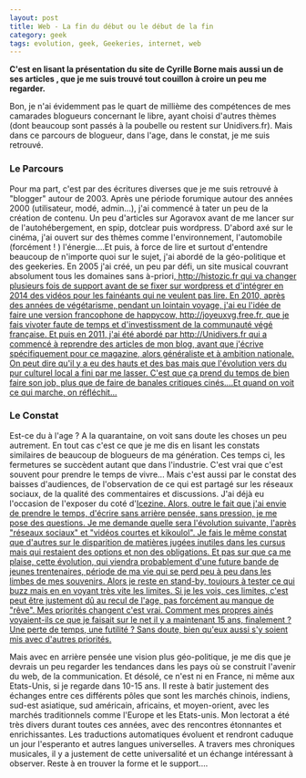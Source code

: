 ```yaml
---
layout: post
title: Web - La fin du début ou le début de la fin
category: geek
tags: evolution, geek, Geekeries, internet, web
---
```

**C'est en lisant la présentation du site de Cyrille Borne mais aussi un de ses articles , que je me suis trouvé tout couillon à croire un peu me regarder.**

Bon, je n'ai évidemment pas le quart de millième des compétences de mes camarades blogueurs concernant le libre, ayant choisi d'autres thèmes (dont beaucoup sont passés à la poubelle ou restent sur Unidivers.fr). Mais dans ce parcours de blogueur, dans l'age, dans le constat, je me suis retrouvé.

### Le Parcours

Pour ma part, c'est par des écritures diverses que je me suis retrouvé à "blogger" autour de 2003. Après une période forumique autour des années 2000 (utilisateur, modé, admin...), j'ai commencé à tater un peu de la création de contenu. Un peu d'articles sur Agoravox avant de me lancer sur de l'autohébergement, en spip, dotclear puis wordpress. D'abord axé sur le cinéma, j'ai ouvert sur des thèmes comme l'environnement, l'automobile (forcément ! ) l'énergie....Et puis, à force de lire et surtout d'entendre beaucoup de n'importe quoi sur le sujet, j'ai abordé de la géo-politique et des geekeries. En 2005 j'ai créé, un peu par défi, un site musical couvrant absolument tous les domaines sans à-priori,<span style="text-decoration:underline;"><a href="http://hebdozic.wordpress.com"> http://histozic.fr</a> qui va changer plusieurs fois de support avant de se fixer sur wordpress et d'intégrer en 2014 des vidéos pour les fainéants qui ne veulent pas lire. En 2010, après des années de végétarisme, pendant un lointain voyage, j'ai eu l'idée de faire une version francophone de happycow, <span style="text-decoration:underline;"><a href="http://joyeuxvg.free.fr">http://joyeuxvg.free.fr</a>, que je fais vivoter faute de temps et d'investissment de la communauté végé française. Et puis en 2011, j'ai été abordé par http://Unidivers.fr qui a commencé à reprendre des articles de mon blog, avant que j'écrive spécifiquement pour ce magazine, alors généraliste et à ambition nationale. On peut dire qu'il y a eu des hauts et des bas mais que l'évolution vers du pur culturel local a fini par me lasser. C'est que ça prend du temps de bien faire son job, plus que de faire de banales critiques cinés....Et quand on voit ce qui marche, on réfléchit...

### Le Constat

Est-ce du à l'age ? A la quarantaine, on voit sans doute les choses un peu autrement. En tout cas c'est ce que je me dis en lisant les constats similaires de beaucoup de blogueurs de ma génération. Ces temps ci, les fermetures se succèdent autant que dans l'industrie. C'est vrai que c'est souvent pour prendre le temps de vivre... Mais c'est aussi par le constat des baisses d'audiences, de l'observation de ce qui est partagé sur les réseaux sociaux, de la qualité des commentaires et discussions. J'ai déjà eu l'occasion de l'exposer du coté d'<span style="text-decoration:underline;"><a href="https://icezine.wordpress.com/2015/04/17/epilogue-de-blog-pourquoi-tout-ca/)">Icezine</a>. Alors, outre le fait que j'ai envie de prendre le temps, d'écrire sans arrière pensée, sans pression, je me pose des questions. Je me demande quelle sera l'évolution suivante, l'après "réseaux sociaux" et "vidéos courtes et kikoulol". Je fais le même constat que d'autres sur le disparition de matières jugées inutiles dans les cursus mais qui restaient des options et non des obligations. Et pas sur que ça me plaise, cette évolution, qui viendra probablement d'une future bande de jeunes trentenaires, période de ma vie qui se perd peu à peu dans les limbes de mes souvenirs. Alors je reste en stand-by, toujours à tester ce qui buzz mais en en voyant très vite les limites. Si je les vois, ces limites, c'est peut être justement dû au recul de l'age, pas forcément au manque de "rêve". Mes priorités changent c'est vrai. Comment mes propres ainés voyaient-ils ce que je faisait sur le net il y a maintenant 15 ans, finalement ? Une perte de temps, une futilité ? Sans doute, bien qu'eux aussi s'y soient mis avec d'autres priorités.

Mais avec en arrière pensée une vision plus géo-politique, je me dis que je devrais un peu regarder les tendances dans les pays où se construit l'avenir du web, de la communication. Et désolé, ce n'est ni en France, ni même aux Etats-Unis, si je regarde dans 10-15 ans. Il reste à batir justement des échanges entre ces différents pôles que sont les marchés chinois, indiens, sud-est asiatique, sud américain, africains, et moyen-orient, avec les marchés traditionnels comme l'Europe et les Etats-unis. Mon lectorat a été très divers durant toutes ces années, avec des rencontres étonnantes et enrichissantes. Les traductions automatiques évoluent et rendront caduque un jour l'esperanto et autres langues universelles. A travers mes chroniques musicales, il y a justement de cette universalité et un échange intéressant à observer. Reste à en trouver la forme et le support....
